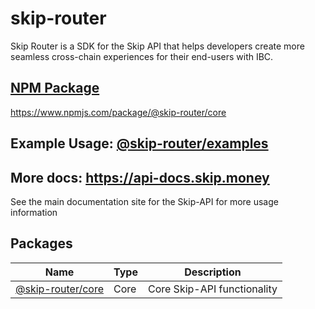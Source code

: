 # skip-router         

Skip Router is a SDK for the Skip API that helps developers create more seamless cross-chain experiences for their end-users with IBC.

## [NPM Package](https://www.npmjs.com/package/@skip-router/core) 

https://www.npmjs.com/package/@skip-router/core

## Example Usage: [@skip-router/examples](https://github.com/skip-mev/skip-router/tree/main/packages/examples) 

## More docs: https://api-docs.skip.money   

See the main documentation site for the Skip-API for more usage information

## Packages  

| Name                                                                                 | Type | Description                 |
| ------------------------------------------------------------------------------------ | ---- | --------------------------- |
| [@skip-router/core](https://github.com/skip-mev/skip-router/tree/main/packages/core) | Core | Core Skip-API functionality |

